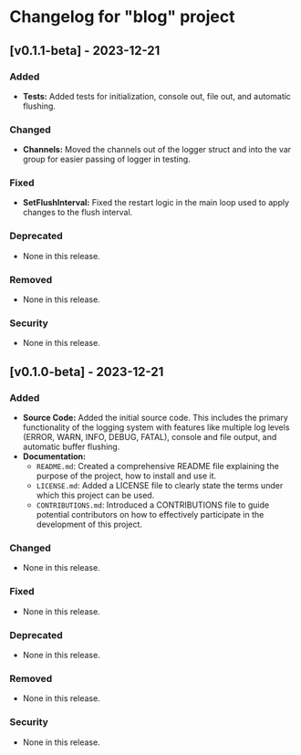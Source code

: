 # Changelog for "blog" project

## [v0.1.1-beta] - 2023-12-21

### Added
- **Tests:** Added tests for initialization, console out, file out, and automatic flushing.

### Changed
- **Channels:** Moved the channels out of the logger struct and into the var group for easier passing of logger in testing.

### Fixed
- **SetFlushInterval:** Fixed the restart logic in the main loop used to apply changes to the flush interval.

### Deprecated
- None in this release.

### Removed
- None in this release.

### Security
- None in this release.

## [v0.1.0-beta] - 2023-12-21

### Added
- **Source Code:** Added the initial source code. This includes the primary functionality of the logging system with features like multiple log levels (ERROR, WARN, INFO, DEBUG, FATAL), console and file output, and automatic buffer flushing.
- **Documentation:**
  - `README.md`: Created a comprehensive README file explaining the purpose of the project, how to install and use it.
  - `LICENSE.md`: Added a LICENSE file to clearly state the terms under which this project can be used.
  - `CONTRIBUTIONS.md`: Introduced a CONTRIBUTIONS file to guide potential contributors on how to effectively participate in the development of this project.

### Changed
- None in this release.

### Fixed
- None in this release.

### Deprecated
- None in this release.

### Removed
- None in this release.

### Security
- None in this release.